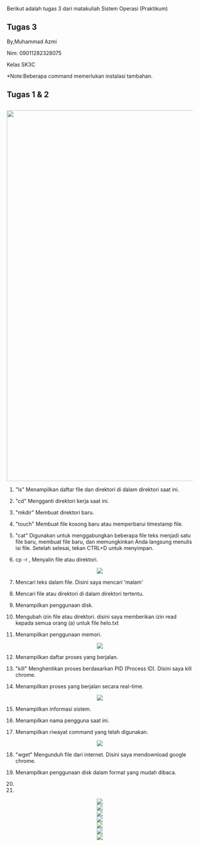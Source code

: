 Berikut adalah tugas 3 dari matakuliah Sistem Operasi (Praktikum)

Tugas 3
-------
By,Muhammad Azmi

Nim: 09011282328075

Kelas SK3C

*Note:Beberapa command memerlukan instalasi tambahan.

Tugas 1 & 2
-----------

##
<div align=center>
<img src="./Tugas 3 png/GB1.png" width="1000"/>
</div>

1. "ls" Menampilkan daftar file dan direktori di dalam direktori saat ini.

2. "cd" Mengganti direktori kerja saat ini.

3. "mkdir" Membuat direktori baru.

4. "touch" Membuat file kosong baru atau memperbarui timestamp file.

5. "cat" Digunakan untuk menggabungkan beberapa file teks menjadi satu file baru, membuat file baru, dan memungkinkan Anda langsung menulis isi file. Setelah selesai, tekan CTRL+D untuk menyimpan.
   
6. cp -r , Menyalin file atau direktori.

<div align=center>
<img src="./Tugas 3 png/GB2.png"/>
</div>

7. Mencari teks dalam file. Disini saya mencari 'malam'

8. Mencari file atau direktori di dalam direktori tertentu.

9. Menampilkan penggunaan disk.

10. Mengubah izin file atau direktori. disini saya memberikan izin read kepada semua orang (a) untuk file helo.txt

11. Menampilkan penggunaan memori.

<div align=center>
<img src="./Tugas 3 png/GB3.png"/>
</div>

12. Menampilkan daftar proses yang berjalan.

13. "kill" Menghentikan proses berdasarkan PID (Process ID). Disini saya kill chrome.

14. Menampilkan proses yang berjalan secara real-time.

<div align=center>
<img src="./Tugas 3 png/GB4.png"/>
</div>

15. Menampilkan informasi sistem.

16. Menampilkan nama pengguna saat ini.

17. Menampilkan riwayat command yang telah digunakan.

<div align=center>
<img src="./Tugas 3 png/GB5.png"/>
</div>

18. "wget" Mengunduh file dari internet. Disini saya mendownload google chrome.

19. Menampilkan penggunaan disk dalam format yang mudah dibaca.

20.

21.
 
<div align=center>
<img src="./Tugas 3 png/GB6.png"/>
</div>
<div align=center>
<img src="./Tugas 3 png/GB7.png"/>
</div>
<div align=center>
<img src="./Tugas 3 png/GB8.png"/>
</div>
<div align=center>
<img src="./Tugas 3 png/GB9.png"/>
</div>
<div align=center>
<img src="./Tugas 3 png/GB10.png"/>
</div>
<div align=center>
<img src="./Tugas 3 png/GB11.png"/>
</div>
<div align=center>
<img src="./Tugas 3 png/GB12.png"/>
</div>
